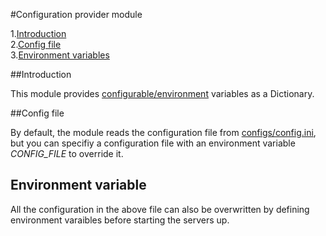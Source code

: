 #Configuration provider module

1.[Introduction](#introduction)  
2.[Config file](#config-file)  
3.[Environment variables](#environment-variables)  

##Introduction

This module provides [configurable/environment](tests/config.ini) variables as a Dictionary. 

##Config file

By default, the module reads the configuration file from [configs/config.ini](configs/config.ini), but you can specifiy a configuration file with an environment variable *CONFIG_FILE* to override it. 

## Environment variable

All the configuration in the above file can also be overwritten by defining environment varaibles before starting the servers up.



